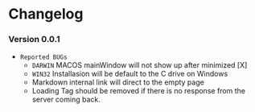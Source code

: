 # Changelog

### Version 0.0.1

- `Reported BUGs`
    - `DARWIN` MACOS mainWindow will not show up after minimized [X]
    - `WIN32` Installasion will be default to the C drive on Windows
    - Markdown internal link will direct to the empty page
    - Loading Tag should be removed if there is no response from the server coming back.
